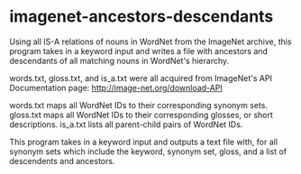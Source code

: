# imagenet-ancestors-descendants
Using all IS-A relations of nouns in WordNet from the ImageNet archive, this program takes in a keyword input and writes a file with ancestors and descendants of all matching nouns in WordNet's hierarchy.

words.txt, gloss.txt, and is_a.txt were all acquired from ImageNet's API Documentation page: http://image-net.org/download-API

words.txt maps all WordNet IDs to their corresponding synonym sets.
gloss.txt maps all WordNet IDs to their corresponding glosses, or short descriptions.
is_a.txt lists all parent-child pairs of WordNet IDs.

This program takes in a keyword input and outputs a text file with, for all synonym sets which include the keyword, synonym set, gloss, and a list of descendents and ancestors.
